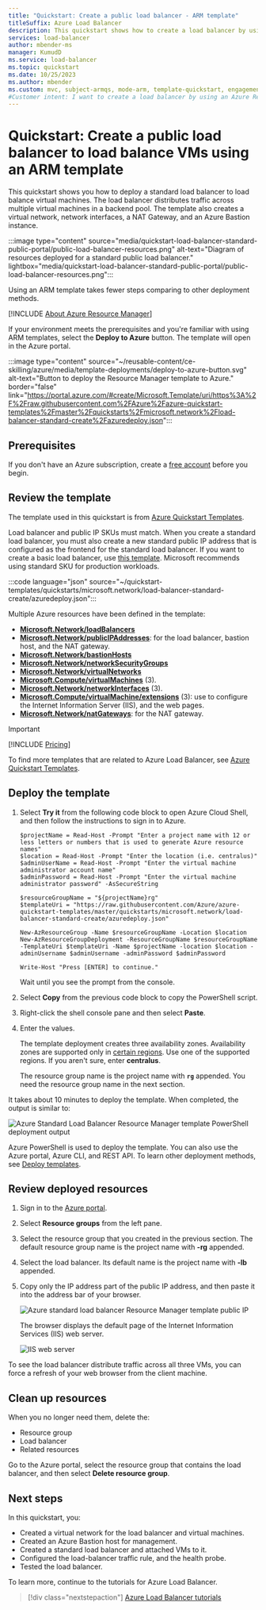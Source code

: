 ```yaml
---
title: "Quickstart: Create a public load balancer - ARM template"
titleSuffix: Azure Load Balancer
description: This quickstart shows how to create a load balancer by using an Azure Resource Manager template.
services: load-balancer
author: mbender-ms
manager: KumudD
ms.service: load-balancer
ms.topic: quickstart
ms.date: 10/25/2023
ms.author: mbender
ms.custom: mvc, subject-armqs, mode-arm, template-quickstart, engagement-fy23, devx-track-arm-template
#Customer intent: I want to create a load balancer by using an Azure Resource Manager template so that I can load balance internet traffic to VMs.
---
```


# Quickstart: Create a public load balancer to load balance VMs using an ARM template

This quickstart shows you how to deploy a standard load balancer to load balance virtual machines. The load balancer distributes traffic across multiple virtual machines in a backend pool. The template also creates a virtual network, network interfaces, a NAT Gateway, and an Azure Bastion instance.

:::image type="content" source="media/quickstart-load-balancer-standard-public-portal/public-load-balancer-resources.png" alt-text="Diagram of resources deployed for a standard public load balancer." lightbox="media/quickstart-load-balancer-standard-public-portal/public-load-balancer-resources.png":::

Using an ARM template takes fewer steps comparing to other deployment methods.

[!INCLUDE [About Azure Resource Manager](../../includes/resource-manager-quickstart-introduction.md)]

If your environment meets the prerequisites and you're familiar with using ARM templates, select the **Deploy to Azure** button. The template will open in the Azure portal.

:::image type="content" source="~/reusable-content/ce-skilling/azure/media/template-deployments/deploy-to-azure-button.svg" alt-text="Button to deploy the Resource Manager template to Azure." border="false" link="https://portal.azure.com/#create/Microsoft.Template/uri/https%3A%2F%2Fraw.githubusercontent.com%2FAzure%2Fazure-quickstart-templates%2Fmaster%2Fquickstarts%2Fmicrosoft.network%2Fload-balancer-standard-create%2Fazuredeploy.json":::

## Prerequisites

If you don't have an Azure subscription, create a [free account](https://azure.microsoft.com/free/?WT.mc_id=A261C142F) before you begin.

## Review the template

The template used in this quickstart is from [Azure Quickstart Templates](https://azure.microsoft.com/resources/templates/load-balancer-standard-create/).

Load balancer and public IP SKUs must match. When you create a standard load balancer, you must also create a new standard public IP address that is configured as the frontend for the standard load balancer. If you want to create a basic load balancer, use [this template](https://azure.microsoft.com/resources/templates/2-vms-loadbalancer-natrules/). Microsoft recommends using standard SKU for production workloads.

:::code language="json" source="~/quickstart-templates/quickstarts/microsoft.network/load-balancer-standard-create/azuredeploy.json":::

Multiple Azure resources have been defined in the template:

- [**Microsoft.Network/loadBalancers**](/azure/templates/microsoft.network/loadbalancers)
- [**Microsoft.Network/publicIPAddresses**](/azure/templates/microsoft.network/publicipaddresses): for the load balancer, bastion host, and the NAT gateway.
- [**Microsoft.Network/bastionHosts**](/azure/templates/microsoft.network/bastionhosts)
- [**Microsoft.Network/networkSecurityGroups**](/azure/templates/microsoft.network/networksecuritygroups)
- [**Microsoft.Network/virtualNetworks**](/azure/templates/microsoft.network/virtualnetworks)
- [**Microsoft.Compute/virtualMachines**](/azure/templates/microsoft.compute/virtualmachines) (3).
- [**Microsoft.Network/networkInterfaces**](/azure/templates/microsoft.network/networkinterfaces) (3).
- [**Microsoft.Compute/virtualMachine/extensions**](/azure/templates/microsoft.compute/virtualmachines/extensions) (3): use to configure the Internet Information Server (IIS), and the web pages.
- [**Microsoft.Network/natGateways**](/azure/templates/microsoft.network/natgateways): for the NAT gateway.

> [!IMPORTANT]
> [!INCLUDE [Pricing](../../includes/bastion-pricing.md)]


To find more templates that are related to Azure Load Balancer, see [Azure Quickstart Templates](https://azure.microsoft.com/resources/templates/?resourceType=Microsoft.Network&pageNumber=1&sort=Popular).

## Deploy the template

1. Select **Try it** from the following code block to open Azure Cloud Shell, and then follow the instructions to sign in to Azure.

   ```azurepowershell-interactive
   $projectName = Read-Host -Prompt "Enter a project name with 12 or less letters or numbers that is used to generate Azure resource names"
   $location = Read-Host -Prompt "Enter the location (i.e. centralus)"
   $adminUserName = Read-Host -Prompt "Enter the virtual machine administrator account name"
   $adminPassword = Read-Host -Prompt "Enter the virtual machine administrator password" -AsSecureString

   $resourceGroupName = "${projectName}rg"
   $templateUri = "https://raw.githubusercontent.com/Azure/azure-quickstart-templates/master/quickstarts/microsoft.network/load-balancer-standard-create/azuredeploy.json"

   New-AzResourceGroup -Name $resourceGroupName -Location $location
   New-AzResourceGroupDeployment -ResourceGroupName $resourceGroupName -TemplateUri $templateUri -Name $projectName -location $location -adminUsername $adminUsername -adminPassword $adminPassword

   Write-Host "Press [ENTER] to continue."
   ```

   Wait until you see the prompt from the console.

1. Select **Copy** from the previous code block to copy the PowerShell script.

1. Right-click the shell console pane and then select **Paste**.

1. Enter the values.

   The template deployment creates three availability zones. Availability zones are supported only in [certain regions](../availability-zones/az-overview.md). Use one of the supported regions. If you aren't sure, enter **centralus**.

   The resource group name is the project name with **`rg`** appended. You need the resource group name in the next section.

It takes about 10 minutes to deploy the template. When completed, the output is similar to:

![Azure Standard Load Balancer Resource Manager template PowerShell deployment output](./media/quickstart-load-balancer-standard-public-template/azure-standard-load-balancer-resource-manager-template-powershell-output.png)

Azure PowerShell is used to deploy the template. You can also use the Azure portal, Azure CLI, and REST API. To learn other deployment methods, see [Deploy templates](../azure-resource-manager/templates/deploy-portal.md).

## Review deployed resources

1. Sign in to the [Azure portal](https://portal.azure.com).

1. Select **Resource groups** from the left pane.

1. Select the resource group that you created in the previous section. The default resource group name is the project name with **-rg** appended.

1. Select the load balancer. Its default name is the project name with **-lb** appended.

1. Copy only the IP address part of the public IP address, and then paste it into the address bar of your browser.

   ![Azure standard load balancer Resource Manager template public IP](./media/quickstart-load-balancer-standard-public-template/azure-standard-load-balancer-resource-manager-template-deployment-public-ip.png)

    The browser displays the default page of the Internet Information Services (IIS) web server.

   ![IIS web server](./media/quickstart-load-balancer-standard-public-template/load-balancer-test-web-page.png)

To see the load balancer distribute traffic across all three VMs, you can force a refresh of your web browser from the client machine.

## Clean up resources

When you no longer need them, delete the:

* Resource group
* Load balancer
* Related resources

Go to the Azure portal, select the resource group that contains the load balancer, and then select **Delete resource group**.

## Next steps

In this quickstart, you:

* Created a virtual network for the load balancer and virtual machines.
* Created an Azure Bastion host for management.
* Created a standard load balancer and attached VMs to it.
* Configured the load-balancer traffic rule, and the health probe.
* Tested the load balancer.

To learn more, continue to the tutorials for Azure Load Balancer.

> [!div class="nextstepaction"]
> [Azure Load Balancer tutorials](./quickstart-load-balancer-standard-public-portal.md)
